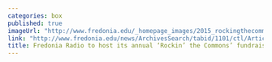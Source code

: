 ```yaml
---
categories: box
published: true
imageUrl: "http://www.fredonia.edu/_homepage_images/2015_rockingthecommons.png"
link: "http://www.fredonia.edu/news/ArchivesSearch/tabid/1101/ctl/ArticleView/mid/1878/articleId/5538/Fredonia_Radio_Systems_to_host_its_annual_Rockin_the_Commons_fundraiser.aspx"
title: Fredonia Radio to host its annual ‘Rockin’ the Commons’ fundraiser Sept 27
---
```


